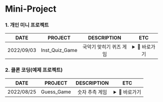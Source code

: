 # Mini-Project
### 1. 개인 미니 프로젝트
|**DATE**| **PROJECT** | **DESCRIPTION** | **ETC** |
|:--------:|:--------:|:------------:|:----------:|
|2022/09/03|    Inst_Quiz_Game    |    국악기 맞히기 퀴즈 게임       | <details><summary>:bookmark: 바로가기 </summary><p>[?]()</p></details> |

### 2. 클론 코딩(예제 프로젝트)
|**DATE**| **PROJECT** | **DESCRIPTION** | **ETC** |
|:--------:|:--------:|:------------:|:----------:|
|2022/08/25|   Guess_Game    |    숫자 추측 게임       | <details><summary>:dart: 바로가기 </summary><p>[참고 유튜브](https://youtu.be/Td5eOG5DTBQ)</p></details> |
